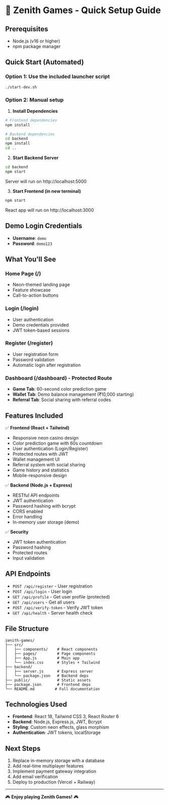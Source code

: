 # 🚀 Zenith Games - Quick Setup Guide

## Prerequisites
- Node.js (v16 or higher)
- npm package manager

## Quick Start (Automated)

### Option 1: Use the included launcher script
```bash
./start-dev.sh
```

### Option 2: Manual setup

1. **Install Dependencies**
```bash
# Frontend dependencies
npm install

# Backend dependencies
cd backend
npm install
cd ..
```

2. **Start Backend Server**
```bash
cd backend
npm start
```
Server will run on http://localhost:5000

3. **Start Frontend (in new terminal)**
```bash
npm start
```
React app will run on http://localhost:3000

## Demo Login Credentials
- **Username**: `demo`
- **Password**: `demo123`

## What You'll See

### Home Page (/)
- Neon-themed landing page
- Feature showcase
- Call-to-action buttons

### Login (/login)
- User authentication
- Demo credentials provided
- JWT token-based sessions

### Register (/register)
- User registration form
- Password validation
- Automatic login after registration

### Dashboard (/dashboard) - Protected Route
- **Game Tab**: 60-second color prediction game
- **Wallet Tab**: Demo balance management (₹10,000 starting)
- **Referral Tab**: Social sharing with referral codes

## Features Included

✅ **Frontend (React + Tailwind)**
- Responsive neon casino design
- Color prediction game with 60s countdown
- User authentication (Login/Register)
- Protected routes with JWT
- Wallet management UI
- Referral system with social sharing
- Game history and statistics
- Mobile-responsive design

✅ **Backend (Node.js + Express)**
- RESTful API endpoints
- JWT authentication
- Password hashing with bcrypt
- CORS enabled
- Error handling
- In-memory user storage (demo)

✅ **Security**
- JWT token authentication
- Password hashing
- Protected routes
- Input validation

## API Endpoints

- `POST /api/register` - User registration
- `POST /api/login` - User login  
- `GET /api/profile` - Get user profile (protected)
- `GET /api/users` - Get all users
- `POST /api/verify-token` - Verify JWT token
- `GET /api/health` - Server health check

## File Structure
```
zenith-games/
├── src/
│   ├── components/    # React components
│   ├── pages/         # Page components  
│   ├── App.js         # Main app
│   └── index.css      # Styles + Tailwind
├── backend/
│   ├── server.js      # Express server
│   └── package.json   # Backend deps
├── public/            # Static assets
├── package.json       # Frontend deps
└── README.md         # Full documentation
```

## Technologies Used
- **Frontend**: React 18, Tailwind CSS 3, React Router 6
- **Backend**: Node.js, Express.js, JWT, Bcrypt
- **Styling**: Custom neon effects, glass morphism
- **Authentication**: JWT tokens, localStorage

## Next Steps
1. Replace in-memory storage with a database
2. Add real-time multiplayer features
3. Implement payment gateway integration
4. Add email verification
5. Deploy to production (Vercel + Railway)

---

🎮 **Enjoy playing Zenith Games!** 🎮